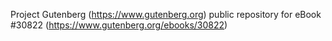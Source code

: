 Project Gutenberg (https://www.gutenberg.org) public repository for eBook #30822 (https://www.gutenberg.org/ebooks/30822)
